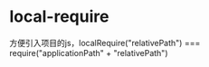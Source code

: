 # local-require

方便引入项目的js，localRequire("relativePath") === require("applicationPath" + "relativePath")